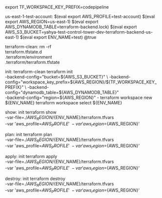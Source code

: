 export
TF_WORKSPACE_KEY_PREFIX=codepipeline

us-east-1-test-account:
	$(eval export AWS_PROFILE=test-account)
	$(eval export AWS_REGION=us-east-1)
	$(eval export AWS_DYNAMODB_TABLE=terraform-backend.lock)
	$(eval export AWS_S3_BUCKET=yahya-test-control-tower-dev-terraform-backend-us-east-1)
	$(eval export ENV_NAME=test)
	@true



terraform-clean:
	rm -rf \
		terraform.tfstate.d \
		.terraform/environment \
		.terraform/terraform.tfstate

init: terraform-clean
	terraform init \
		-backend-config="bucket=${AWS_S3_BUCKET}" \
		-backend-config="workspace_key_prefix=${AWS_REGION}/${TF_WORKSPACE_KEY_PREFIX}" \
		-backend-config="dynamodb_table=${AWS_DYNAMODB_TABLE}" \
		-backend-config="region=${AWS_REGION}"
	- terraform workspace new ${ENV_NAME}
	terraform workspace select ${ENV_NAME}

show: init
	terraform show \
		-var-file=./${AWS_REGION}/${ENV_NAME}/terraform.tfvars \
		-var 'aws_profile=${AWS_PROFILE}' \
		-var 'aws_region=${AWS_REGION}'

plan: init
	terraform plan \
		-var-file=./${AWS_REGION}/${ENV_NAME}/terraform.tfvars \
		-var 'aws_profile=${AWS_PROFILE}' \
		-var 'aws_region=${AWS_REGION}'

apply: init
	terraform apply \
		-var-file=./${AWS_REGION}/${ENV_NAME}/terraform.tfvars \
		-var 'aws_profile=${AWS_PROFILE}' \
		-var 'aws_region=${AWS_REGION}'

destroy: init
	terraform destroy  \
		-var-file=./${AWS_REGION}/${ENV_NAME}/terraform.tfvars \
		-var 'aws_profile=${AWS_PROFILE}' \
		-var 'aws_region=${AWS_REGION}'
